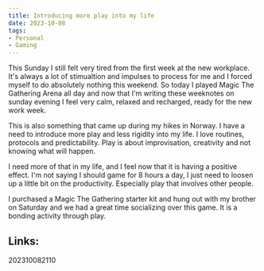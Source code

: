 ```yaml
---
title: Introducing more play into my life
date: 2023-10-08
tags:
- Personal
- Gaming
---
```


This Sunday I still felt very tired from the first week at the new workplace. It's always a lot of stimualtion and impulses to process for me and I forced myself to do absolutely nothing this weekend. So today I played Magic The Gathering Arena all day and now that I'm writing these weeknotes on sunday evening I feel very calm, relaxed and recharged, ready for the new work week.

This is also something that came up during my hikes in Norway. I have a need to introduce more play and less rigidity into my life. I love routines, protocols and predictability. Play is about improvisation, creativity and not knowing what will happen.

I need more of that in my life, and I feel now that it is having a positive effect. I'm not saying I should game for 8 hours a day, I just need to loosen up a little bit on the productivity. Especially play that involves other people. 

I purchased a Magic The Gathering starter kit and hung out with my brother on Saturday and we had a great time socializing over this game. It is a bonding activity through play.

## Links:

202310082110
